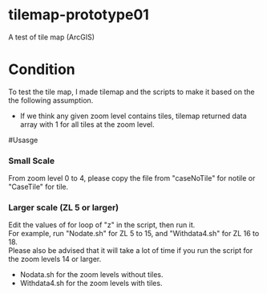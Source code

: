 # tilemap-prototype01
A test of tile map (ArcGIS)

# Condition
To test the tile map, I made tilemap and the scripts to make it based on the the following assumption.

* If we think any given zoom level contains tiles, tilemap returned data array with 1 for all tiles at the zoom level.





#Usasge
### Small Scale
From zoom level 0 to 4, please copy the file from "caseNoTile" for notile or "CaseTile" for tile.

### Larger scale (ZL 5 or larger)

Edit the values of for loop of "z" in the script, then run it.   
For example, run "Nodate.sh" for ZL 5 to 15, and "Withdata4.sh" for ZL 16 to 18.  
Please also be advised that it will take a lot of time if you run the script for the zoom levels 14 or larger.

* Nodata.sh for the zoom levels without tiles. 
* Withdata4.sh for the zoom levels with tiles.



